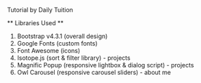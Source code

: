 Tutorial by Daily Tuition

** Libraries Used **

1. Bootstrap v4.3.1 (overall design)
2. Google Fonts (custom fonts)
3. Font Awesome (icons)
4. Isotope.js (sort & filter library) - projects
5. Magnific Popup (responsive lightbox & dialog script) - projects
6. Owl Carousel (responsive carousel sliders) - about me
